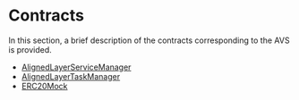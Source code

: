 # Contracts 
 
In this section, a brief description of the contracts corresponding to the AVS is provided. 
 
- [AlignedLayerServiceManager](contracts/service_manager.md)
- [AlignedLayerTaskManager](contracts/task_manager.md)
- [ERC20Mock](contracts/ERC20Mock.md)
